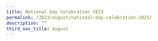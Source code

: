 ```yaml
---
title: National Day Celebration 2023
permalink: /2023/august/national-day-celebration-2023/
description: ""
third_nav_title: August
---
```


